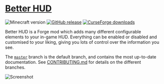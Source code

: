 # [Better HUD](https://minecraft.curseforge.com/projects/better-hud)

![Minecraft version](https://img.shields.io/badge/minecraft-1.12.2-69C12E.svg) [![GitHub release](https://img.shields.io/github/release/mccreery/better-hud.svg)](https://github.com/mccreery/better-hud/releases/latest) [![CurseForge downloads](http://cf.way2muchnoise.eu/full_better-hud_downloads.svg)](https://minecraft.curseforge.com/projects/better-hud)

Better HUD is a Forge mod which adds many different configurable elements to your in-game HUD. Everything can be enabled or disabled and customised to your liking, giving you lots of control over the information you see.

The [`master`](https://github.com/mccreery/better-hud/tree/master) branch is the default branch, and contains the most up-to-date documentation. See [CONTRIBUTING.md](https://github.com/mccreery/better-hud/blob/master/docs/CONTRIBUTING.md) for details on the different branches.

![Screenshot](http://i.imgur.com/xqyNOhj.png)
